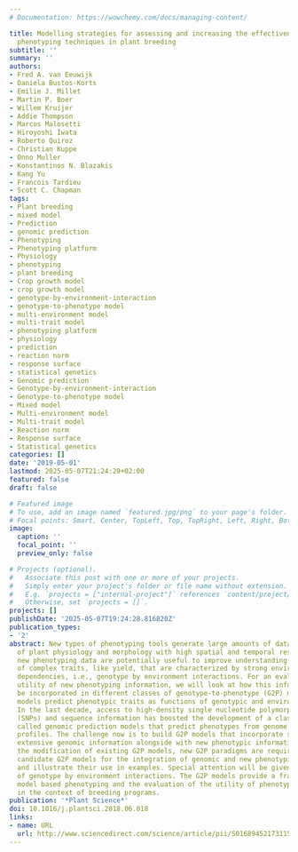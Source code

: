 ```yaml
---
# Documentation: https://wowchemy.com/docs/managing-content/

title: Modelling strategies for assessing and increasing the effectiveness of new
  phenotyping techniques in plant breeding
subtitle: ''
summary: ''
authors:
- Fred A. van Eeuwijk
- Daniela Bustos-Korts
- Emilie J. Millet
- Martin P. Boer
- Willem Kruijer
- Addie Thompson
- Marcos Malosetti
- Hiroyoshi Iwata
- Roberto Quiroz
- Christian Kuppe
- Onno Muller
- Konstantinos N. Blazakis
- Kang Yu
- Francois Tardieu
- Scott C. Chapman
tags:
- Plant breeding
- mixed model
- Prediction
- genomic prediction
- Phenotyping
- Phenotyping platform
- Physiology
- phenotyping
- plant breeding
- Crop growth model
- crop growth model
- genotype-by-environment-interaction
- genotype-to-phenotype model
- multi-environment model
- multi-trait model
- phenotyping platform
- physiology
- prediction
- reaction norm
- response surface
- statistical genetics
- Genomic prediction
- Genotype-by-environment-interaction
- Genotype-to-phenotype model
- Mixed model
- Multi-environment model
- Multi-trait model
- Reaction norm
- Response surface
- Statistical genetics
categories: []
date: '2019-05-01'
lastmod: 2025-05-07T21:24:29+02:00
featured: false
draft: false

# Featured image
# To use, add an image named `featured.jpg/png` to your page's folder.
# Focal points: Smart, Center, TopLeft, Top, TopRight, Left, Right, BottomLeft, Bottom, BottomRight.
image:
  caption: ''
  focal_point: ''
  preview_only: false

# Projects (optional).
#   Associate this post with one or more of your projects.
#   Simply enter your project's folder or file name without extension.
#   E.g. `projects = ["internal-project"]` references `content/project/deep-learning/index.md`.
#   Otherwise, set `projects = []`.
projects: []
publishDate: '2025-05-07T19:24:28.816820Z'
publication_types:
- '2'
abstract: New types of phenotyping tools generate large amounts of data on many aspects
  of plant physiology and morphology with high spatial and temporal resolution. These
  new phenotyping data are potentially useful to improve understanding and prediction
  of complex traits, like yield, that are characterized by strong environmental context
  dependencies, i.e., genotype by environment interactions. For an evaluation of the
  utility of new phenotyping information, we will look at how this information can
  be incorporated in different classes of genotype-to-phenotype (G2P) models. G2P
  models predict phenotypic traits as functions of genotypic and environmental inputs.
  In the last decade, access to high-density single nucleotide polymorphism markers
  (SNPs) and sequence information has boosted the development of a class of G2P models
  called genomic prediction models that predict phenotypes from genome wide marker
  profiles. The challenge now is to build G2P models that incorporate simultaneously
  extensive genomic information alongside with new phenotypic information. Beyond
  the modification of existing G2P models, new G2P paradigms are required. We present
  candidate G2P models for the integration of genomic and new phenotyping information
  and illustrate their use in examples. Special attention will be given to the modelling
  of genotype by environment interactions. The G2P models provide a framework for
  model based phenotyping and the evaluation of the utility of phenotyping information
  in the context of breeding programs.
publication: '*Plant Science*'
doi: 10.1016/j.plantsci.2018.06.018
links:
- name: URL
  url: http://www.sciencedirect.com/science/article/pii/S0168945217311548
---
```

